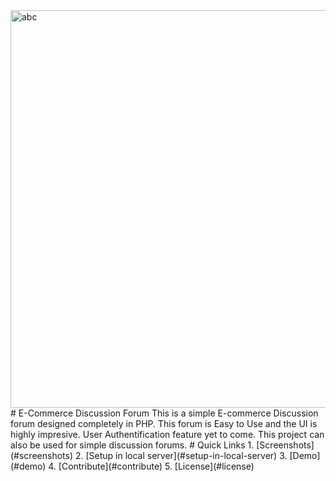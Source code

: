 <img width="636" alt="abc" src="https://user-images.githubusercontent.com/27961735/42053047-22fedd54-7b2e-11e8-9e17-845a3e1baf81.png">
# E-Commerce Discussion Forum
This is a simple E-commerce Discussion forum designed completely in PHP. This forum is Easy to Use and the UI is highly impresive. User Authentification feature yet to come. This project can also be used for simple discussion forums.
# Quick Links
 1. [Screenshots](#screenshots)
 2. [Setup in local server](#setup-in-local-server)
 3. [Demo](#demo)
 4. [Contribute](#contribute)
 5. [License](#license)
 
